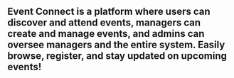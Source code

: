 ##  Event Connect is a platform where users can discover and attend events, managers can create and manage events, and admins can oversee managers and the entire system. Easily browse, register, and stay updated on upcoming events!
